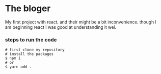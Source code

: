 # The bloger 

My first project with react. and their might be a bit inconvenience. though I am beginning react I was good at understanding it wel.

### steps to run the code

```
# first clone my repository
# install the packages
$ npm i
# or
$ yarn add .
```